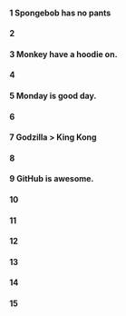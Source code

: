 #### 1 Spongebob has no pants
#### 2
#### 3 Monkey have a hoodie on.
#### 4
#### 5 Monday is good day.
#### 6
#### 7 Godzilla > King Kong
#### 8
#### 9 GitHub is awesome.
#### 10
#### 11
#### 12
#### 13
#### 14
#### 15
